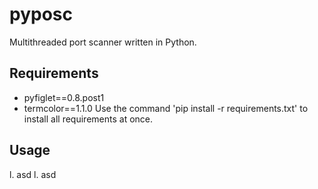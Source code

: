 # pyposc
Multithreaded port scanner written in Python.

## Requirements
* pyfiglet==0.8.post1
* termcolor==1.1.0
Use the command 'pip install -r requirements.txt' to install all requirements at once.

## Usage
l. asd
l. asd
